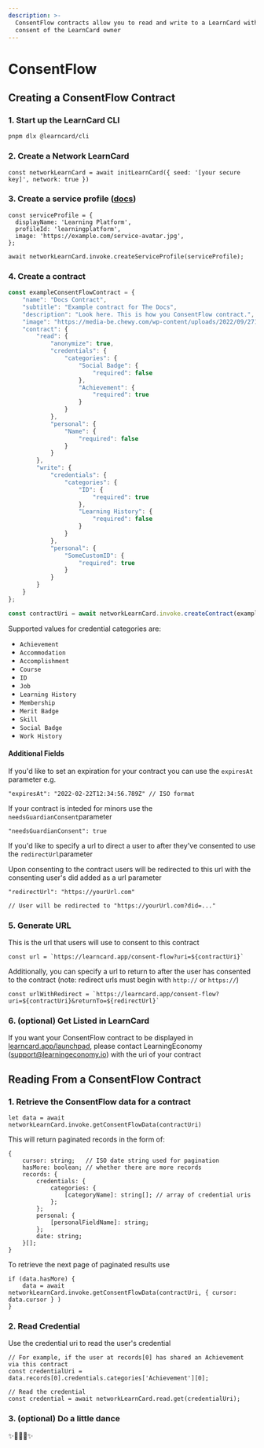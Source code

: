 ```yaml
---
description: >-
  ConsentFlow contracts allow you to read and write to a LearnCard with the
  consent of the LearnCard owner
---
```


# ConsentFlow

## Creating a ConsentFlow Contract

### 1. Start up the LearnCard CLI

`pnpm dlx @learncard/cli`

### 2. Create a Network LearnCard

`const networkLearnCard = await initLearnCard({ seed: '[your secure key]', network: true })`

### 3. Create a service profile ([docs](../learncard-network/learncard-network-api/profile.md#/id-2.-create-a-service-profile))

```
const serviceProfile = {
  displayName: 'Learning Platform',
  profileId: 'learningplatform',
  image: 'https://example.com/service-avatar.jpg',
};

await networkLearnCard.invoke.createServiceProfile(serviceProfile);
```

### 4. Create a contract

```typescript
const exampleConsentFlowContract = {
    "name": "Docs Contract",
    "subtitle": "Example contract for The Docs",
    "description": "Look here. This is how you ConsentFlow contract.",
    "image": "https://media-be.chewy.com/wp-content/uploads/2022/09/27110948/cute-dogs-hero-1024x615.jpg",
    "contract": {
        "read": {
            "anonymize": true,
            "credentials": {
                "categories": {
                    "Social Badge": {
                        "required": false
                    },
                    "Achievement": {
                        "required": true
                    }
                }
            },
            "personal": {
                "Name": {
                    "required": false
                }
            }
        },
        "write": {
            "credentials": {
                "categories": {
                    "ID": {
                        "required": true
                    },
                    "Learning History": {
                        "required": false
                    }
                }
            },
            "personal": {
                "SomeCustomID": {
                    "required": true
                }
            }
        }
    }
};

const contractUri = await networkLearnCard.invoke.createContract(exampleConsentFlowContract);
```

Supported values for credential categories are:

* `Achievement`
* `Accommodation`
* `Accomplishment`
* `Course`
* `ID`
* `Job`
* `Learning History`
* `Membership`
* `Merit Badge`
* `Skill`
* `Social Badge`
* `Work History`

#### Additional Fields

If you'd like to set an expiration for your contract you can use the `expiresAt` parameter e.g.

```
"expiresAt": "2022-02-22T12:34:56.789Z" // ISO format
```

If your contract is inteded for minors use the `needsGuardianConsent`parameter

```
"needsGuardianConsent": true
```

If you'd like to specify a url to direct a user to after they've consented to use the `redirectUrl`parameter

Upon consenting to the contract users will be redirected to this url with the consenting user's did added as a url parameter

```
"redirectUrl": "https://yourUrl.com"

// User will be redirected to "https://yourUrl.com?did=..."
```

### 5. Generate URL

This is the url that users will use to consent to this contract

`` const url = `https://learncard.app/consent-flow?uri=${contractUri}` ``

Additionally, you can specify a url to return to after the user has consented to the contract (note: redirect urls must begin with `http://` or `https://`)

`` const urlWithRedirect = `https://learncard.app/consent-flow?uri=${contractUri}&returnTo=${redirectUrl}` ``

### 6. (optional) Get Listed in LearnCard

If you want your ConsentFlow contract to be displayed in [learncard.app/launchpad](https://learncard.app/launchpad), please contact LearningEconomy (support@learningeconomy.io) with the uri of your contract



## Reading From a ConsentFlow Contract

### 1. Retrieve the ConsentFlow data for a contract

`let data = await networkLearnCard.invoke.getConsentFlowData(contractUri)`

This will return paginated records in the form of:

```
{
    cursor: string;   // ISO date string used for pagination
    hasMore: boolean; // whether there are more records
    records: {
        credentials: {
            categories: {
                [categoryName]: string[]; // array of credential uris 
            };
        };
        personal: {
            [personalFieldName]: string;
        };
        date: string;
    }[];
}
```

To retrieve the next page of paginated results use

```
if (data.hasMore) {
    data = await networkLearnCard.invoke.getConsentFlowData(contractUri, { cursor: data.cursor } )
}
```

### 2. Read Credential

Use the credential uri to read the user's credential

```
// For example, if the user at records[0] has shared an Achievement via this contract
const credentialUri = data.records[0].credentials.categories['Achievement'][0];

// Read the credential
const credential = await networkLearnCard.read.get(credentialUri);
```

### 3. (optional) Do a little dance

✨💃🪩🕺✨

